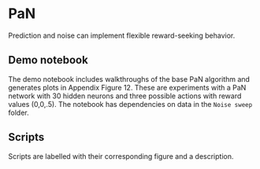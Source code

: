 # PaN
Prediction and noise can implement flexible reward-seeking behavior.

## Demo notebook
The demo notebook includes walkthroughs of the base PaN algorithm and generates plots in Appendix Figure 12. These are experiments with a PaN network with 30 hidden neurons and three possible actions with reward values (0,0,.5). The notebook has dependencies on data in the `Noise sweep` folder.

## Scripts
Scripts are labelled with their corresponding figure and a description. 
